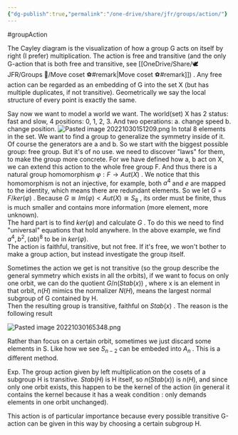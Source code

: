 ```yaml
---
{"dg-publish":true,"permalink":"/one-drive/share/jfr/groups/action/"}
---
```



#groupAction

The Cayley diagram is the visualization of how a group G acts on itself by right (I prefer) multiplication. The action is free and transitive (and the only G-action that is both free and transitive, see [[OneDrive/Share/🕊️ JFR/Groups 💫/Move coset ⚽#remark\|Move coset ⚽#remark]]) . Any free action can be regarded as an embedding of G into the set X (but has multiple duplicates, if not transitive). Geometrically we say the local structure of every point is exactly the same.

Say now we want to model a world we want. The world(set) X has 2 status: fast and slow, 4 positions: 0, 1, 2, 3. And two operations: a. change speed b. change position.
![Pasted image 20221030151209.png](/img/user/OneDrive/Share/resource/Pasted%20image%2020221030151209.png)
In total 8 elements in the set.
We want to find a group to generalize the symmetry inside of it. Of course the generators are a and b. So we start with the biggest possible group: free group. But it's of no use. we need to discover "laws" for them, to make the group more concrete.
For we have defined how a, b act on X, we can extend this action to the whole free group F. And thus there is a natural group homomorphism $\varphi : F\to Aut(X)$ . We notice that this homomorphism is not an injective, for example, both $a^4$ and $e$ are mapped to the identity, which means there are redundant elements. So we let $G=F/ker(\varphi)$ . Because $G \cong Im(\varphi)< Aut(X)\cong S_8$ , its order must be finite, thus is much smaller and contains more information (more element, more unknown).  
The hard part is to find $ker(\varphi)$ and calculate $G$ . To do this we need to find "universal" equations that hold anywhere. In the above example, we find $a^4, b^2, (ab)^8$ to be in $ker(\varphi)$.  
The action is faithful, transitive, but not free. If it's free, we won't bother to make a group action, but instead investigate the group itself.

Sometimes the action we get is not transitive (so the group describe the general symmetry which exists in all the orbits), if we want to focus on only one orbit, we can do the quotient $G/n(Stab(x))$ , where x is an element in that orbit, $n(H)$ mimics the normalizer $N(H)$, means the largest normal subgroup of G contained by H.   
Then the resulting group is transitive, faithful on $Stab(x)$ . 
The reason is the following result

![Pasted image 20221030165348.png](/img/user/OneDrive/Share/resource/Pasted%20image%2020221030165348.png)

Rather than focus on a certain orbit, sometimes we just discard some elements in S. Like how we see $S_{n-2}$ can be embeded into $A_n$ . This is a different method.

Exp.
The group action given by left multiplication on the cosets of a subgroup H is transitive. $Stab(H)$ is H itself, so $n(Stab(x))$ is $n(H)$, and since only one orbit exists, this happen to be the kernel of the action (in general it contains the kernel because it has a weak condition : only demands elements in one orbit unchanged). 

This action is of particular importance because every possible transitive G-action can be given in this way by choosing a certain subgroup H.
